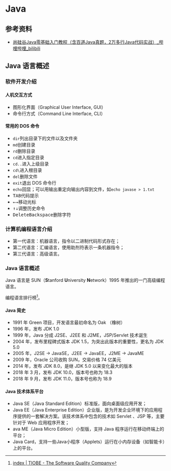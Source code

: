 # Java

## 参考资料

- [尚硅谷Java零基础入门教程（含百道Java真题，2万多行Java代码实战）_哔哩哔哩_bilibili](https://www.bilibili.com/video/BV1Kb411W75N)

## Java 语言概述

### 软件开发介绍

#### 人机交互方式

- 图形化界面（Graphical User Interface, GUI）
- 命令行方式（Command Line Interface, CLI）

#### 常用的 DOS 命令

- `dir`列出目录下的文件以及文件夹
- `md`创建目录
- `rd`删除目录
- `cd`进入指定目录
- `cd..`进入上级目录
- `cd\`进入根目录
- `del`删除文件
- `exit`退出 DOS 命令行
- `echo`回显；可以用输出重定向输出内容到文件，如`echo javase > 1.txt`
- <kbd>TAB</kbd>代码提示
- <kbd>←</kbd><kbd>→</kbd>移动光标
- <kbd>↑</kbd><kbd>↓</kbd>调整历史命令
- <kbd>Delete</kbd><kbd>Backspace</kbd>删除字符

### 计算机编程语言介绍

- 第一代语言：机器语言，指令以二进制代码形式存在；
- 第二代语言：汇编语言，使用助剂符表示一条机器指令；
- 第三代语言：高级语言。

### Java 语言概述

Java 语言是 SUN（**S**tanford **U**niversity **N**etwork）1995 年推出的一门高级编程语言。

编程语言排行榜[^1]。

#### Java 简史

- 1991 年 Green 项目，开发语言最初命名为 Oak （橡树）
- 1996 年，发布 JDK 1.0
- 1999 年，Java 分成 J2SE、J2EE 和 J2ME，JSP/Servlet 技术诞生
- 2004 年，发布里程碑式版本 JDK 1.5，为突出此版本的重要性，更名为 JDK 5.0
- 2005 年，J2SE -> JavaSE，J2EE -> JavaEE，J2ME -> JavaME
- 2009 年，Oracle 公司收购 SUN，交易价格 74 亿美元
- 2014 年，发布 JDK 8.0，是继 JDK 5.0 以来变化最大的版本
- 2018 年 3 月，发布 JDK 10.0，版本号也称为 18.3
- 2018 年 9 月，发布 JDK 11.0，版本号也称为 18.9

#### Java 技术体系平台

- Java SE（Java Standard Edition）标准版，面向桌面级应用开发；
- Java EE（Java Enterprise Edition）企业版，是为开发企业环境下的应用程序提供的一套解决方案。该技术体系中包含的技术如 Servlet 、JSP 等，主要针对于 Web 应用程序开发；
- ava ME（Java Micro Edition）小型版，支持 Java 程序运行在移动终端上的平台；
- Java Card，支持一些Java小程序（Applets）运行在小内存设备（如智能卡）上的平台。









[^1]: [index | TIOBE - The Software Quality Company](https://www.tiobe.com/tiobe-index/)

